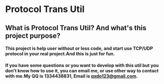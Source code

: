 # Protocol Trans Util

## What is Protocol Trans Util? And what's this project purpose?

#### This project is help user without or less code, and start use TCP/UDP protocol in your real project.And this is just for fun.

#### If you have some questions or you want to develop with this util but you don't know how to use it, you can email me, or use other way to contact with me.My QQ is 1334438831, Email is qxdo123@gmail.com.

